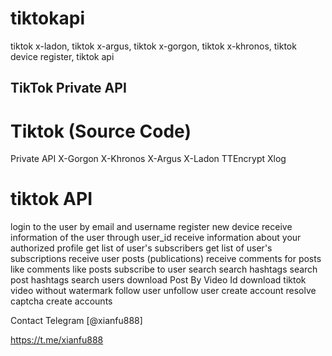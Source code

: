 # tiktokapi
tiktok x-ladon, tiktok x-argus, tiktok x-gorgon, tiktok x-khronos, tiktok device register, tiktok api

## TikTok Private API

# Tiktok (Source Code)
Private API
X-Gorgon
X-Khronos
X-Argus
X-Ladon
TTEncrypt
Xlog

# tiktok API

login to the user by email and username
register new device
receive information of the user through user_id
receive information about your authorized profile
get list of user's subscribers
get list of user's subscriptions
receive user posts (publications)
receive comments for posts
like comments
like posts
subscribe to user
search
search hashtags
search post hashtags
search users
download Post By Video Id
download tiktok video without watermark
follow user
unfollow user
create account
resolve captcha
create accounts

Contact Telegram [@xianfu888]

https://t.me/xianfu888

